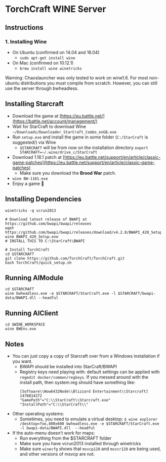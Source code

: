 # TorchCraft WINE Server

## Instructions
### 1. Installing Wine
- On Ubuntu (confirmed on 14.04 and 16.04)
  -  `sudo apt-get install wine` 
- On Mac (confirmed on 10.12.1)
  -  `brew install wine winetricks`

Warning: Chaoslauncher was only tested to work on wine1.6. For most non-ubuntu distributions you must compile from scratch. However, you can still use the server through bwheadless.


## Installing Starcraft

- Download the game
  at [https://eu.battle.net/](https://battle.net/account/management/)
- Wait for StarCraft to download Wine
  `~/Downloads/Downloader_StarCraft_Combo_enGB.exe`
- Run `setup.exe` and install the game in some folder (`C:/StarCraft` is
  suggested/) via Wine
  - `$STARCRAFT` will be from now on the installation directory
    `export STARCRAFT=~/.wine/drive_c/StarCraft`
- Download 1.16.1 patch at
  [https://eu.battle.net/support/en/article/classic-game-patches](https://eu.battle.net/support/en/article/classic-game-patches)
  - Make sure you download the **Brood War** patch.
- `wine BW-1161.exe` 
- Enjoy a game :tada:


## Installing Dependencies

    winetricks -q vcrun2013
    
    # Download latest release of BWAPI at https://github.com/bwapi/bwapi/releases
    wget https://github.com/bwapi/bwapi/releases/download/v4.2.0/BWAPI_420_Setup.exe
    wine BWAPI_420_Setup.exe
    # INSTALL THIS TO C:\StarCraft\BWAPI
    
    # Install TorchCraft
    cd $STARCRAFT
    git clone https://github.com/TorchCraft/TorchCraft.git
    bash TorchCraft/quick_setup.sh


## Running AIModule

    cd $STARCRAFT
    wine bwheadless.exe -e $STARCRAFT/StarCraft.exe -l $STARCRAFT/bwapi-data/BWAPI.dll --headful


## Running AIClient

    cd $WINE_WORKSPACE
    wine BWEnv.exe


## Notes

- You can just copy a copy of Starcraft over from a Windows installation if you want.
  - BWAPI should be installed into StarCraft/BWAPI
  - Registry keys need playing with: default settings can be applied with 
    `regedit docker/common/regkeys`. If you messed around with the install path,
    then system.reg should have something like: 
    ```
    [Software\\Wow6432Node\\Blizzard Entertainment\\Starcraft] 1478814272
    "GamePath"="C:\\StarCraft\\Starcraft.exe"
    "InstallPath"="C:\\StarCraft\\"
    ```
- Other operating systems:
  - Sometimes, you need to emulate a virtual desktop: `$ wine explorer /desktop=foo,800x600 bwheadless.exe -e $STARCRAFT/StarCraft.exe -l bwapi-data/BWAPI.dll 
  --headful`
- If the auto-menu doesn’t work for maps:
  - Run everything from the $STARCRAFT folder
  - Make sure you have vcrun2013 installed through winetricks
  - Make sure `winecfg` shows that `msvcp120` and `msvcr120` are being used, and other
    versions of msvcp are not.
